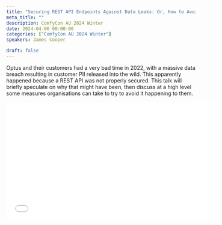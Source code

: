 ```yaml
---
title: "Securing REST API Endpoints Against Data Leaks: Or, How to Avoid Another Optus"
meta_title: ""
description: ComfyCon AU 2024 Winter
date: 2024-04-06 00:00:00
categories: ["ComfyCon AU 2024 Winter"]
speakers: James Cooper

draft: false
---
```

Optus and their customers had a very bad time in 2022, with a massive data breach resulting in customer PII released into the wild. This apparently happened because a REST API was not properly secured. This talk will briefly speculate on why that might have been, then discuss at a high level some measures organisations can take to try to avoid it happening to them.

<iframe width="560" height="315" src="None" title="YouTube video player" frameborder="0" allow="accelerometer; autoplay; clipboard-write; encrypted-media; gyroscope; picture-in-picture; web-share" allowfullscreen></iframe>